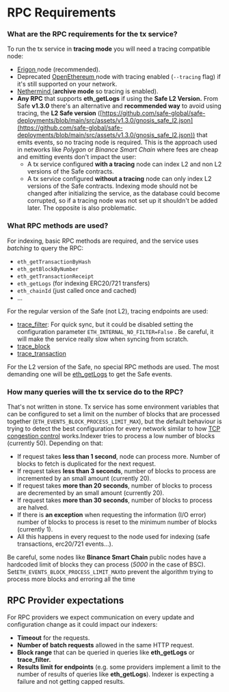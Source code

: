 # RPC Requirements

### What are the RPC requirements for the tx service? <a href="#what-are-the-rpc-requirements-for-the-tx-service" id="what-are-the-rpc-requirements-for-the-tx-service"></a>

To run the tx service in **tracing mode** you will need a tracing compatible node:

* [Erigon ](https://github.com/ledgerwatch/erigon)node (recommended).&#x20;
* Deprecated [OpenEthereum ](https://github.com/openethereum/openethereum)node with tracing enabled (`--tracing` flag) if it's still supported on your network.
* [Nethermind ](https://nethermind.io/)(**archive mode** so tracing is enabled).
* **Any RPC** that supports **eth_getLogs** if using the **Safe L2 Version.** From Safe **v1.3.0** there's an alternative and **recommended way** to avoid using tracing, the **L2 Safe version** ([https://github.com/safe-global/safe-deployments/blob/main/src/assets/v1.3.0/gnosis_safe_l2.json](https://github.com/safe-global/safe-deployments/blob/main/src/assets/v1.3.0/gnosis_safe_l2.json)) that emits events, so no tracing node is required. This is the approach used in networks like _Polygon_ or _Binance Smart Chain_ where fees are cheap and emitting events don't impact the user:
  * A tx service configured **with a tracing** node can index L2 and non L2 versions of the Safe contracts.&#x20;
  * A tx service configured **without a tracing** node can only index L2 versions of the Safe contracts. Indexing mode should not be changed after initializing the service, as the database could become corrupted, so if a tracing node was not set up it shouldn't be added later. The opposite is also problematic.

### What RPC methods are used? <a href="#what-rpc-methods-are-used" id="what-rpc-methods-are-used"></a>

For indexing, basic RPC methods are required, and the service uses _batching_ to query the RPC:

* `eth_getTransactionByHash`
* `eth_getBlockByNumber`
* `eth_getTransactionReceipt`
* `eth_getLogs` (for indexing ERC20/721 transfers)
* `eth_chainId` (just called once and cached)
* ...

For the regular version of the Safe (not L2), tracing endpoints are used:

* ​[trace_filter](https://openethereum.github.io/JSONRPC-trace-module#trace_filter): For quick sync, but it could be disabled setting the configuration parameter `ETH_INTERNAL_NO_FILTER=False` . Be careful, it will make the service really slow when syncing from scratch.
* ​[trace_block](https://openethereum.github.io/JSONRPC-trace-module#trace_block)​
* ​[trace_transaction](https://openethereum.github.io/JSONRPC-trace-module#trace_transaction)​

For the L2 version of the Safe, no special RPC methods are used. The most demanding one will be [eth_getLogs](https://ethereum.org/en/developers/docs/apis/json-rpc/#eth_getlogs) to get the Safe events.

### How many queries will the tx service do to the RPC? <a href="#how-many-queries-will-the-tx-service-do-to-the-rpc" id="how-many-queries-will-the-tx-service-do-to-the-rpc"></a>

That's not written in stone. Tx service has some environment variables that can be configured to set a limit on the number of blocks that are processed together (`ETH_EVENTS_BLOCK_PROCESS_LIMIT_MAX`), but the default behaviour is trying to detect the best configuration for every network similar to how [TCP congestion control](https://en.wikipedia.org/wiki/TCP_congestion_control) works.Indexer tries to process a low number of blocks (currently 50). Depending on that:

* If request takes **less than 1 second**, node can process more. Number of blocks to fetch is duplicated for the next request.
* If request takes **less than 3 seconds**, number of blocks to process are incremented by an small amount (currently 20).
* If request takes **more than 20 seconds**, number of blocks to process are decremented by an small amount (currently 20).
* If request takes **more than 30 seconds**, number of blocks to process are halved.
* If there is **an exception** when requesting the information (I/O error) number of blocks to process is reset to the minimum number of blocks (currently 1).
* All this happens in every request to the node used for indexing (safe transactions, erc20/721 events...).

Be careful, some nodes like **Binance Smart Chain** public nodes have a hardcoded limit of blocks they can process (_5000_ in the case of BSC). Set`ETH_EVENTS_BLOCK_PROCESS_LIMIT_MAX`to prevent the algorithm trying to process more blocks and erroring all the time

## **RPC Provider expectations**

For RPC providers we expect communication on every update and configuration change as it could impact our indexers:

* **Timeout** for the requests.
* **Number of** **batch requests** allowed in the same HTTP request.
* **Block range** that can be queried in queries like **eth_getLogs** or **trace_filter.**
* **Results limit for endpoints** (e.g. some providers implement a limit to the number of results of queries like **eth_getLogs**). Indexer is expecting a failure and not getting capped results.
